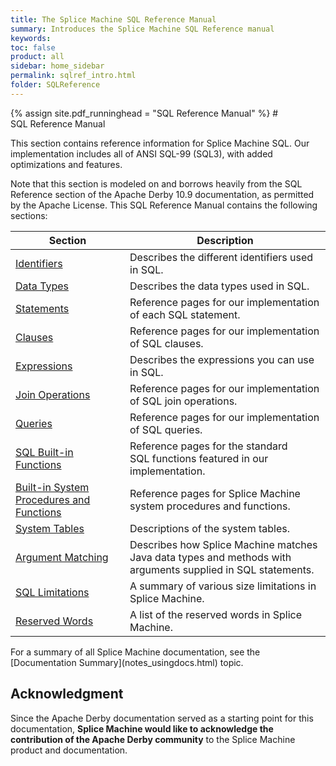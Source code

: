 ```yaml
---
title: The Splice Machine SQL Reference Manual
summary: Introduces the Splice Machine SQL Reference manual
keywords:
toc: false
product: all
sidebar: home_sidebar
permalink: sqlref_intro.html
folder: SQLReference
---
```

<section>
<div class="TopicContent" data-swiftype-index="true" markdown="1">
{% assign site.pdf_runninghead = "SQL Reference Manual" %}
# SQL Reference Manual

This section contains reference information for Splice Machine SQL. Our
implementation includes all of ANSI SQL-99 (SQL3), with added
optimizations and features.

Note that this section is modeled on and borrows heavily from the SQL
Reference section of the Apache Derby 10.9 documentation, as permitted
by the Apache License. This SQL Reference Manual contains the following
sections:

<table summary="Links to and descriptions of the main sections in the Splice Machine SQL Reference Manual">
    <col />
    <col />
    <thead>
        <tr>
            <th>Section</th>
            <th>Description</th>
        </tr>
    </thead>
    <tbody>
        <tr>
            <td><a href="sqlref_identifiers_intro.html">Identifiers</a>
            </td>
            <td>Describes the different identifiers used in SQL.</td>
        </tr>
        <tr>
            <td><a href="sqlref_datatypes_intro.html">Data Types</a>
            </td>
            <td>Describes the data types used in SQL.</td>
        </tr>
        <tr>
            <td><a href="sqlref_statements_intro.html">Statements</a>
            </td>
            <td>Reference pages for our implementation of each SQL statement.</td>
        </tr>
        <tr>
            <td><a href="sqlref_clauses_intro.html">Clauses</a>
            </td>
            <td>Reference pages for our implementation of SQL clauses.</td>
        </tr>
        <tr>
            <td><a href="sqlref_expressions_intro.html">Expressions</a>
            </td>
            <td>Describes the expressions you can use in SQL.</td>
        </tr>
        <tr>
            <td><a href="sqlref_joinops_intro.html">Join Operations</a>
            </td>
            <td>Reference pages for our implementation of SQL join operations.</td>
        </tr>
        <tr>
            <td><a href="sqlref_queries_intro.html">Queries</a>
            </td>
            <td>Reference pages for our implementation of SQL queries.</td>
        </tr>
        <tr style="height: 40px;">
            <td><a href="sqlref_builtinfcns_intro.html">SQL Built-in Functions</a>
            </td>
            <td>Reference pages for the standard SQL functions featured in our implementation.</td>
        </tr>
        <tr>
            <td><a href="sqlref_sysprocs_intro.html">Built-in System Procedures and Functions</a>
            </td>
            <td>Reference pages for Splice Machine system procedures and functions.</td>
        </tr>
        <tr>
            <td><a href="sqlref_systables_intro.html">System Tables</a>
            </td>
            <td>Descriptions of the system tables.</td>
        </tr>
        <tr>
            <td><a href="sqlref_sqlargmatching.html">Argument Matching</a>
            </td>
            <td>Describes how Splice Machine matches Java data types and methods with arguments supplied in SQL statements.</td>
        </tr>
        <tr>
            <td><a href="sqlref_sqllimitations.html">SQL Limitations</a>
            </td>
            <td>A summary of various size limitations in Splice Machine.</td>
        </tr>
        <tr>
            <td><a href="sqlref_sqlreserved.html">Reserved Words</a>
            </td>
            <td>A list of the reserved words in Splice Machine.</td>
        </tr>
    </tbody>
</table>
For a summary of all Splice Machine documentation, see the
[Documentation Summary](notes_usingdocs.html) topic.

## Acknowledgment

Since the Apache Derby documentation served as a starting point for this
documentation, **Splice Machine would like to acknowledge the
contribution of the Apache Derby community** to the Splice Machine
product and documentation.

</div>
</section>
